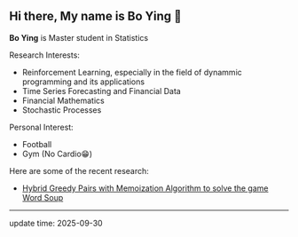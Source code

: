 ## Hi there, My name is Bo Ying 👋


**Bo Ying** is Master student in Statistics

Research Interests:

- Reinforcement Learning, especially in the field of dynammic programming and its applications
- Time Series Forecasting and Financial Data
- Financial Mathematics
- Stochastic Processes

Personal Interest:

- Football
- Gym (No Cardio😁)

Here are some of the recent research:

- [Hybrid Greedy Pairs with Memoization Algorithm to solve the game Word Soup](https://github.com/Bo-Ying/Wordsoup)


-------
update time: 2025-09-30
